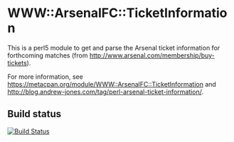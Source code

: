 WWW::ArsenalFC::TicketInformation
=================================

This is a perl5 module to get and parse the Arsenal ticket information for forthcoming matches (from http://www.arsenal.com/membership/buy-tickets).

For more information, see https://metacpan.org/module/WWW::ArsenalFC::TicketInformation and http://blog.andrew-jones.com/tag/perl-arsenal-ticket-information/.

Build status
------------

[![Build Status](https://secure.travis-ci.org/andrewrjones/perl5-WWW-ArsenalFC-TicketInformation.png)](http://travis-ci.org/andrewrjones/perl5-WWW-ArsenalFC-TicketInformation)
